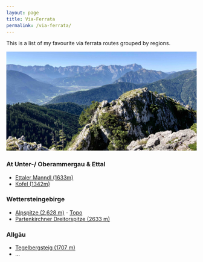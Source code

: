 ```yaml
---
layout: page
title: Via-Ferrata
permalink: /via-ferrata/
---
```


This is a list of my favourite via ferrata routes grouped by regions.

![Ettaler Manndl img2](/assets/img/hiking/Ettalermandl-1.jpg)



### At Unter-/ Oberammergau & Ettal
- [Ettaler Manndl (1633m)](https://clemjar.github.io/hikingblog.github.io/jekyll/update/2020/06/28/Ettaler-Manndl)
- [Kofel (1342m)](https://www.hoehenrausch.de/berge/kofel/)

### Wettersteingebirge
- [Alpspitze  ‎(2,628 m)](https://www.via-ferrata.de/klettersteige/topo/klettersteig-alpspitze) - [Topo](http://www.real-adventure.eu/Topos/Alpspitz-Ferrata_Topo_kl.pdf)
- [Partenkirchner Dreitorspitze (2633 m)](https://www.hoehenrausch.de/berge/dreitorspitze/partenkirchner/)



### Allgäu
- [Tegelbergsteig (1707 m)](https://www.via-ferrata.de/klettersteige/topo/klettersteig-tegelberg-tegelbergsteig)
- ...
